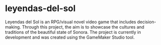 # leyendas-del-sol
Leyendas del Sol is an RPG/visual novel video game that includes decision-making. Through this project, the aim is to showcase the cultures and traditions of the beautiful state of Sonora. The project is currently in development and was created using the GameMaker Studio tool.
